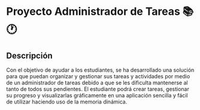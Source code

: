 # Proyecto Administrador de Tareas 📚🕐

## Descripción

Con el objetivo de ayudar a los estudiantes, se ha desarrollado una solución para que puedan organizar y gestionar sus tareas y actividades por medio de un administrador de tareas debido a que se les dificulta mantenerse al tanto de todos sus pendientes.
El estudiante podrá crear tareas, gestionar su progreso y visualizarlas gráficamente en una aplicación sencilla y fácil de utilizar haciendo uso de la memoria dinámica.
